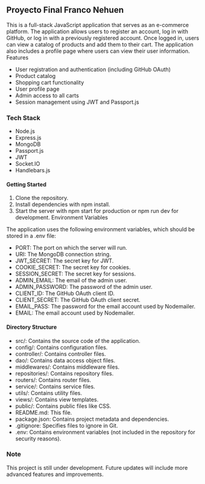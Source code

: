 ## Proyecto Final Franco Nehuen

This is a full-stack JavaScript application that serves as an e-commerce platform. The application allows users to register an account, log in with GitHub, or log in with a previously registered account. Once logged in, users can view a catalog of products and add them to their cart. The application also includes a profile page where users can view their user information.
Features

- User registration and authentication (including GitHub OAuth)
- Product catalog
- Shopping cart functionality
- User profile page
- Admin access to all carts
- Session management using JWT and Passport.js

 ### Tech Stack

- Node.js
- Express.js
- MongoDB
- Passport.js
- JWT
- Socket.IO
- Handlebars.js

#### Getting Started
1. Clone the repository.
2. Install dependencies with npm install.
3. Start the server with npm start for production or npm run dev for development.
Environment Variables

The application uses the following environment variables, which should be stored in a .env file:

- PORT: The port on which the server will run.
- URI: The MongoDB connection string.
- JWT_SECRET: The secret key for JWT.
- COOKIE_SECRET: The secret key for cookies.
- SESSION_SECRET: The secret key for sessions.
- ADMIN_EMAIL: The email of the admin user.
- ADMIN_PASSWORD: The password of the admin user.
- CLIENT_ID: The GitHub OAuth client ID.
- CLIENT_SECRET: The GitHub OAuth client secret.
- EMAIL_PASS: The password for the email account used by Nodemailer.
- EMAIL: The email account used by Nodemailer.

#### Directory Structure
- src/: Contains the source code of the application.
- config/: Contains configuration files.
- controller/: Contains controller files.
- dao/: Contains data access object files.
- middlewares/: Contains middleware files.
- repositories/: Contains repository files.
- routers/: Contains router files.
- service/: Contains service files.
- utils/: Contains utility files.
- views/: Contains view templates.
- public/: Contains public files like CSS.
- README.md: This file.
- package.json: Contains project metadata and dependencies.
- .gitignore: Specifies files to ignore in Git.
- .env: Contains environment variables (not included in the repository for security reasons).

### Note
This project is still under development. Future updates will include more advanced features and improvements.